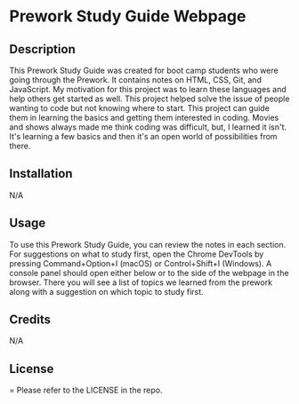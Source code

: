 # Prework Study Guide Webpage

## Description

This Prework Study Guide was created for boot camp students who were going through the Prework. It contains notes on HTML, CSS, Git, and JavaScript. My motivation for this project was to learn these languages and help others get started as well. This project helped solve the issue of people wanting to code but not knowing where to start. This project can guide them in learning the basics and getting them interested in coding. Movies and shows always made me think coding was difficult, but, I learned it isn't. It's learning a few basics and then it's an open world of possibilities from there. 

## Installation

N/A

## Usage

To use this Prework Study Guide, you can review the notes in each section. For suggestions on what to study first, open the Chrome DevTools by pressing Command+Option+I (macOS) or Control+Shift+I (Windows). A console panel should open either below or to the side of the webpage in the browser. There you will see a list of topics we learned from the prework along with a suggestion on which topic to study first.

## Credits

N/A

## License
=
Please refer to the LICENSE in the repo.

